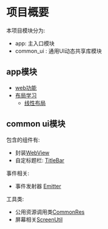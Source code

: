 # 项目概要

本项目模块分为:
- app: 主入口模块
- common_ui : 通用UI动态共享库模块


## app模块

- [web功能](app/src/main/ets/pages/web)
- [布局学习](app/src/main/ets/pages/layout)
  - [线性布局](app/src/main/ets/pages/layout/LinearLayoutPage.ets)

## common ui模块

包含的组件有:

- 封装[WebView](common_ui/src/main/ets/component/web/WebView.ets)
- 自定标题栏: [TitleBar](common_ui/src/main/ets/component/TitleBar.ets)

事件相关:
- 事件发射器 [Emitter](common_ui/src/main/ets/event/Emitter.ets)

工具类:
- 公用资源调用类[CommonRes](common_ui/src/main/ets/utils/CommonRes.ets)
- 屏幕相关[ScreenUtil](common_ui/src/main/ets/utils/ScreenUtil.ets)